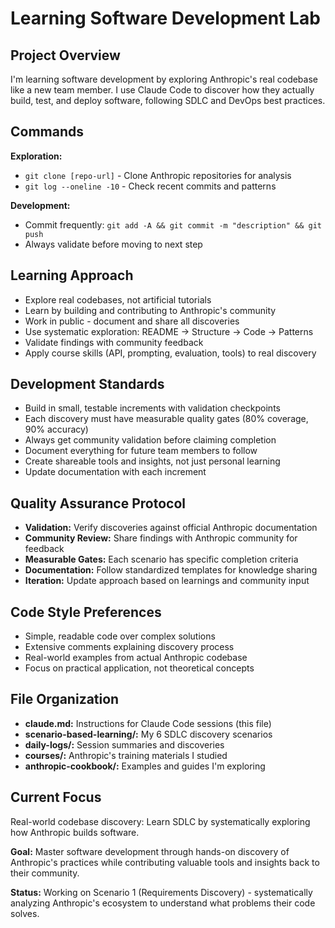 # Learning Software Development Lab

## Project Overview
I'm learning software development by exploring Anthropic's real codebase like a new team member. I use Claude Code to discover how they actually build, test, and deploy software, following SDLC and DevOps best practices.

## Commands
**Exploration:**
- `git clone [repo-url]` - Clone Anthropic repositories for analysis
- `git log --oneline -10` - Check recent commits and patterns

**Development:**
- Commit frequently: `git add -A && git commit -m "description" && git push`
- Always validate before moving to next step

## Learning Approach
- Explore real codebases, not artificial tutorials
- Learn by building and contributing to Anthropic's community
- Work in public - document and share all discoveries
- Use systematic exploration: README → Structure → Code → Patterns
- Validate findings with community feedback
- Apply course skills (API, prompting, evaluation, tools) to real discovery

## Development Standards
- Build in small, testable increments with validation checkpoints
- Each discovery must have measurable quality gates (80% coverage, 90% accuracy)
- Always get community validation before claiming completion
- Document everything for future team members to follow
- Create shareable tools and insights, not just personal learning
- Update documentation with each increment

## Quality Assurance Protocol
- **Validation:** Verify discoveries against official Anthropic documentation
- **Community Review:** Share findings with Anthropic community for feedback
- **Measurable Gates:** Each scenario has specific completion criteria
- **Documentation:** Follow standardized templates for knowledge sharing
- **Iteration:** Update approach based on learnings and community input

## Code Style Preferences
- Simple, readable code over complex solutions
- Extensive comments explaining discovery process
- Real-world examples from actual Anthropic codebase
- Focus on practical application, not theoretical concepts

## File Organization
- **claude.md:** Instructions for Claude Code sessions (this file)
- **scenario-based-learning/:** My 6 SDLC discovery scenarios
- **daily-logs/:** Session summaries and discoveries
- **courses/:** Anthropic's training materials I studied
- **anthropic-cookbook/:** Examples and guides I'm exploring

## Current Focus
Real-world codebase discovery: Learn SDLC by systematically exploring how Anthropic builds software.

**Goal:** Master software development through hands-on discovery of Anthropic's practices while contributing valuable tools and insights back to their community.

**Status:** Working on Scenario 1 (Requirements Discovery) - systematically analyzing Anthropic's ecosystem to understand what problems their code solves.